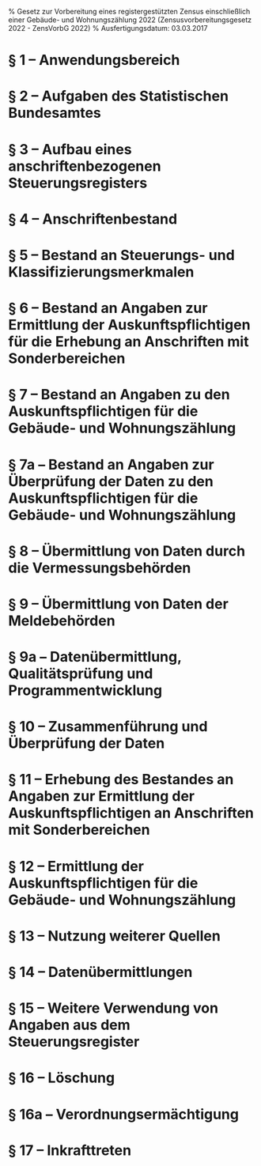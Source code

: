 % Gesetz zur Vorbereitung eines registergestützten Zensus einschließlich einer Gebäude- und Wohnungszählung 2022  (Zensusvorbereitungsgesetz 2022 - ZensVorbG 2022)
% Ausfertigungsdatum: 03.03.2017
 
# § 1 – Anwendungsbereich

# § 2 – Aufgaben des Statistischen Bundesamtes

# § 3 – Aufbau eines anschriftenbezogenen Steuerungsregisters

# § 4 – Anschriftenbestand

# § 5 – Bestand an Steuerungs- und Klassifizierungsmerkmalen

# § 6 – Bestand an Angaben zur Ermittlung der Auskunftspflichtigen für die Erhebung an Anschriften mit Sonderbereichen

# § 7 – Bestand an Angaben zu den Auskunftspflichtigen für die Gebäude- und Wohnungszählung

# § 7a – Bestand an Angaben zur Überprüfung der Daten zu den Auskunftspflichtigen für die Gebäude- und Wohnungszählung

# § 8 – Übermittlung von Daten durch die Vermessungsbehörden

# § 9 – Übermittlung von Daten der Meldebehörden

# § 9a – Datenübermittlung, Qualitätsprüfung und Programmentwicklung

# § 10 – Zusammenführung und Überprüfung der Daten

# § 11 – Erhebung des Bestandes an Angaben zur Ermittlung der Auskunftspflichtigen an Anschriften mit Sonderbereichen

# § 12 – Ermittlung der Auskunftspflichtigen für die Gebäude- und Wohnungszählung

# § 13 – Nutzung weiterer Quellen

# § 14 – Datenübermittlungen

# § 15 – Weitere Verwendung von Angaben aus dem Steuerungsregister

# § 16 – Löschung

# § 16a – Verordnungsermächtigung

# § 17 – Inkrafttreten
